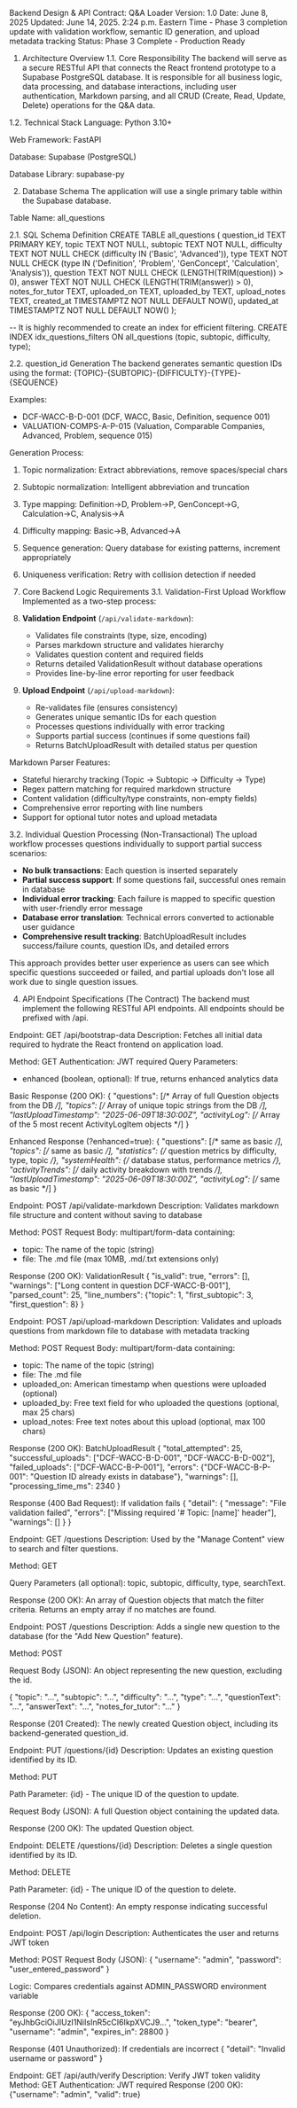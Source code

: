 Backend Design & API Contract: Q&A Loader
Version: 1.0
Date: June 8, 2025
Updated: June 14, 2025. 2:24 p.m. Eastern Time - Phase 3 completion update with validation workflow, semantic ID generation, and upload metadata tracking
Status: Phase 3 Complete - Production Ready

1. Architecture Overview
1.1. Core Responsibility
The backend will serve as a secure RESTful API that connects the React frontend prototype to a Supabase PostgreSQL database. It is responsible for all business logic, data processing, and database interactions, including user authentication, Markdown parsing, and all CRUD (Create, Read, Update, Delete) operations for the Q&A data.

1.2. Technical Stack
Language: Python 3.10+

Web Framework: FastAPI

Database: Supabase (PostgreSQL)

Database Library: supabase-py

2. Database Schema
The application will use a single primary table within the Supabase database.

Table Name: all_questions

2.1. SQL Schema Definition
CREATE TABLE all_questions (
    question_id TEXT PRIMARY KEY,
    topic TEXT NOT NULL,
    subtopic TEXT NOT NULL,
    difficulty TEXT NOT NULL CHECK (difficulty IN ('Basic', 'Advanced')),
    type TEXT NOT NULL CHECK (type IN ('Definition', 'Problem', 'GenConcept', 'Calculation', 'Analysis')),
    question TEXT NOT NULL CHECK (LENGTH(TRIM(question)) > 0),
    answer TEXT NOT NULL CHECK (LENGTH(TRIM(answer)) > 0),
    notes_for_tutor TEXT,
    uploaded_on TEXT,
    uploaded_by TEXT,
    upload_notes TEXT,
    created_at TIMESTAMPTZ NOT NULL DEFAULT NOW(),
    updated_at TIMESTAMPTZ NOT NULL DEFAULT NOW()
);

-- It is highly recommended to create an index for efficient filtering.
CREATE INDEX idx_questions_filters ON all_questions (topic, subtopic, difficulty, type);

2.2. question_id Generation
The backend generates semantic question IDs using the format: {TOPIC}-{SUBTOPIC}-{DIFFICULTY}-{TYPE}-{SEQUENCE}

Examples:
- DCF-WACC-B-D-001 (DCF, WACC, Basic, Definition, sequence 001)
- VALUATION-COMPS-A-P-015 (Valuation, Comparable Companies, Advanced, Problem, sequence 015)

Generation Process:
1. Topic normalization: Extract abbreviations, remove spaces/special chars
2. Subtopic normalization: Intelligent abbreviation and truncation
3. Type mapping: Definition→D, Problem→P, GenConcept→G, Calculation→C, Analysis→A
4. Difficulty mapping: Basic→B, Advanced→A
5. Sequence generation: Query database for existing patterns, increment appropriately
6. Uniqueness verification: Retry with collision detection if needed

3. Core Backend Logic Requirements
3.1. Validation-First Upload Workflow
Implemented as a two-step process:

1. **Validation Endpoint** (`/api/validate-markdown`):
   - Validates file constraints (type, size, encoding)
   - Parses markdown structure and validates hierarchy
   - Validates question content and required fields
   - Returns detailed ValidationResult without database operations
   - Provides line-by-line error reporting for user feedback

2. **Upload Endpoint** (`/api/upload-markdown`):
   - Re-validates file (ensures consistency)
   - Generates unique semantic IDs for each question
   - Processes questions individually with error tracking
   - Supports partial success (continues if some questions fail)
   - Returns BatchUploadResult with detailed status per question

Markdown Parser Features:
- Stateful hierarchy tracking (Topic → Subtopic → Difficulty → Type)
- Regex pattern matching for required markdown structure
- Content validation (difficulty/type constraints, non-empty fields)
- Comprehensive error reporting with line numbers
- Support for optional tutor notes and upload metadata

3.2. Individual Question Processing (Non-Transactional)
The upload workflow processes questions individually to support partial success scenarios:

- **No bulk transactions**: Each question is inserted separately
- **Partial success support**: If some questions fail, successful ones remain in database
- **Individual error tracking**: Each failure is mapped to specific question with user-friendly error message
- **Database error translation**: Technical errors converted to actionable user guidance
- **Comprehensive result tracking**: BatchUploadResult includes success/failure counts, question IDs, and detailed errors

This approach provides better user experience as users can see which specific questions succeeded or failed, and partial uploads don't lose all work due to single question issues.

4. API Endpoint Specifications (The Contract)
The backend must implement the following RESTful API endpoints. All endpoints should be prefixed with /api.

Endpoint: GET /api/bootstrap-data
Description: Fetches all initial data required to hydrate the React frontend on application load.

Method: GET
Authentication: JWT required
Query Parameters:
- enhanced (boolean, optional): If true, returns enhanced analytics data

Basic Response (200 OK):
{
  "questions": [/* Array of full Question objects from the DB */],
  "topics": [/* Array of unique topic strings from the DB */],
  "lastUploadTimestamp": "2025-06-09T18:30:00Z",
  "activityLog": [/* Array of the 5 most recent ActivityLogItem objects */]
}

Enhanced Response (?enhanced=true):
{
  "questions": [/* same as basic */],
  "topics": [/* same as basic */],
  "statistics": {/* question metrics by difficulty, type, topic */},
  "systemHealth": {/* database status, performance metrics */},
  "activityTrends": [/* daily activity breakdown with trends */],
  "lastUploadTimestamp": "2025-06-09T18:30:00Z",
  "activityLog": [/* same as basic */]
}

Endpoint: POST /api/validate-markdown
Description: Validates markdown file structure and content without saving to database

Method: POST
Request Body: multipart/form-data containing:
- topic: The name of the topic (string)
- file: The .md file (max 10MB, .md/.txt extensions only)

Response (200 OK): ValidationResult
{
  "is_valid": true,
  "errors": [],
  "warnings": ["Long content in question DCF-WACC-B-001"],
  "parsed_count": 25,
  "line_numbers": {"topic": 1, "first_subtopic": 3, "first_question": 8}
}

Endpoint: POST /api/upload-markdown
Description: Validates and uploads questions from markdown file to database with metadata tracking

Method: POST
Request Body: multipart/form-data containing:
- topic: The name of the topic (string)
- file: The .md file
- uploaded_on: American timestamp when questions were uploaded (optional)
- uploaded_by: Free text field for who uploaded the questions (optional, max 25 chars)
- upload_notes: Free text notes about this upload (optional, max 100 chars)

Response (200 OK): BatchUploadResult
{
  "total_attempted": 25,
  "successful_uploads": ["DCF-WACC-B-D-001", "DCF-WACC-B-D-002"],
  "failed_uploads": ["DCF-WACC-B-P-001"],
  "errors": {"DCF-WACC-B-P-001": "Question ID already exists in database"},
  "warnings": [],
  "processing_time_ms": 2340
}

Response (400 Bad Request): If validation fails
{
  "detail": {
    "message": "File validation failed",
    "errors": ["Missing required '# Topic: [name]' header"],
    "warnings": []
  }
}

Endpoint: GET /questions
Description: Used by the "Manage Content" view to search and filter questions.

Method: GET

Query Parameters (all optional): topic, subtopic, difficulty, type, searchText.

Response (200 OK): An array of Question objects that match the filter criteria. Returns an empty array if no matches are found.

Endpoint: POST /questions
Description: Adds a single new question to the database (for the "Add New Question" feature).

Method: POST

Request Body (JSON): An object representing the new question, excluding the id.

{
  "topic": "...", "subtopic": "...", "difficulty": "...", "type": "...",
  "questionText": "...", "answerText": "...", "notes_for_tutor": "..."
}

Response (201 Created): The newly created Question object, including its backend-generated question_id.

Endpoint: PUT /questions/{id}
Description: Updates an existing question identified by its ID.

Method: PUT

Path Parameter: {id} - The unique ID of the question to update.

Request Body (JSON): A full Question object containing the updated data.

Response (200 OK): The updated Question object.

Endpoint: DELETE /questions/{id}
Description: Deletes a single question identified by its ID.

Method: DELETE

Path Parameter: {id} - The unique ID of the question to delete.

Response (204 No Content): An empty response indicating successful deletion.

Endpoint: POST /api/login
Description: Authenticates the user and returns JWT token

Method: POST
Request Body (JSON):
{
  "username": "admin",
  "password": "user_entered_password"
}

Logic: Compares credentials against ADMIN_PASSWORD environment variable

Response (200 OK):
{
  "access_token": "eyJhbGciOiJIUzI1NiIsInR5cCI6IkpXVCJ9...",
  "token_type": "bearer",
  "username": "admin",
  "expires_in": 28800
}

Response (401 Unauthorized): If credentials are incorrect
{ "detail": "Invalid username or password" }

Endpoint: GET /api/auth/verify
Description: Verify JWT token validity
Method: GET
Authentication: JWT required
Response (200 OK): {"username": "admin", "valid": true}